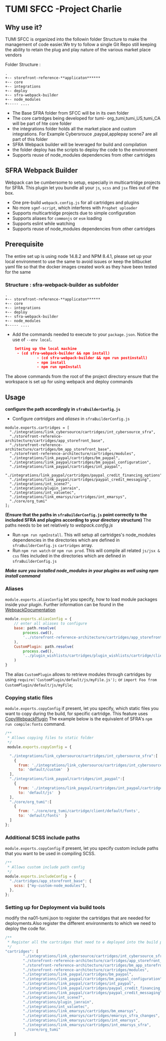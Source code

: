 # TUMI SFCC -Project Charlie


## Why use it?
TUMI SFCC is organized into the followin folder Structure to make the management of code easier.We try to follow a single Git Repo still keeping the ability to retain the plug and play nature of the various market place vendors

Folder Structure :

  ```
  .
  +-- storefront-reference-**applicaton******
  +-- core
  +-- integrations
  +-- deploy
  +-- sfra-webpack-builder
  +-- node_modules
  +----- ....
  ```


- The Base SFRA folder from SFCC will be in its own folder
- The core cartrdges being developed for tumi- org_tumi,tumi_US,tumi_CA will be part of hte core folder
- the integrations folder holds all the market place and custom integrations. For Example   Cybersrouce ,paypal,applepay scene7 are all part of this folder
- SFRA Webpack builder will be leveraged for build and compilation
- the folder deploy has the scripts to deploy the code  to the environment
- Supports reuse of node_modules dependencies from other cartridges

## SFRA Webpack Builder
Webpack can be cumbersome to setup, especially in multicartridge projects for SFRA.
This plugin let you bundle all your `js`, `scss` and `jsx` files out of the box.

- One pre-build `webpack.config.js` for all cartridges and plugins
- No more `sgmf-script`, which interferes with `Prophet uploader`
- Supports multicartridge projects due to simple configuration
- Supports aliases for `commonjs` or `esm` loading
- Supports eslint while watching
- Supports reuse of node_modules dependencies from other cartridges

## Prerequisite

The entire set up is using node 14.8.2 and NPM 8.4.1, please set up your local environment to use the same  to avoid issues or keep the bitbucket yaml file  so that the docker images created work  as they have been tested for the same

### Structure  : sfra-webpack-builder as subfolder
  ```
  .
  +-- storefront-reference-**applicaton******
  +-- core
  +-- integrations
  +-- deploy
  +-- sfra-webpack-builder
  +-- node_modules
  +----- ....
  ```

- Add the commands needed to execute to your `package.json`. Notice the use of `--env local`.
  ```json
   Setting up the local machine 
    - (cd sfra-webpack-builder && npm install)
             - (cd sfra-webpack-builder && npm run postinstall)
             - npm install
             - npm run npmInstall
  ```
 The above commands from the root of the project directory ensure that the workspace is set up for using webpack and deploy commands
## Usage

**configure the path accordingly in `sfraBuilderConfig.js`**


- Configure *cartridges* and *aliases* in `sfraBuilderConfig.js` 

```
module.exports.cartridges = [
  "./integrations/link_cybersource/cartridges/int_cybersource_sfra",
  "./storefront-reference-architecture/cartridges/app_storefront_base",
  "./storefront-reference-architecture/cartridges/bm_app_storefront_base",
  "./storefront-reference-architecture/cartridges/modules",
  "./integrations/link_paypal/cartridges/bm_paypal",
  "./integrations/link_paypal/cartridges/bm_paypal_configuration",
  "./integrations/link_paypal/cartridges/int_paypal",
  "./integrations/link_paypal/cartridges/paypal_credit_financing_options",
  "./integrations/link_paypal/cartridges/paypal_credit_messaging",
  "./integrations/int_scene7",
  "./integrations/plugin_janrain",
  "./integrations/int_valuetec",
  "./integrations/link_emarsys/cartridges/int_emarsys",
  "./core/org_tumi"
];
```

**(Ensure that the paths in `sfraBuilderConfig.js` point correctly to the included SFRA and plugins according to your directory structure)** The paths needs to be set relatively to *webpack.config.js*
- Run `npm run npmInstall`. This will setup all cartridges's node_modules dependencies in the directories which are defined in `sfraBuilderConfig.js` `cartridges` array.
- Run `npm run watch` or `npm run prod`. This will compile all related `js/jsx & css` files included in the directories which are defined in `sfraBuilderConfig.js`

***Make sure you installed node_modules in your plugins as well using npm install command***

### Aliases

`module.exports.aliasConfig` let you specify, how to load module packages inside your plugin. Further information can be found in the [WebpackDocumentation](https://webpack.js.org/configuration/resolve/)

```js
module.exports.aliasConfig = {
    // enter all aliases to configure
    base: path.resolve(
        process.cwd(),
        '../storefront-reference-architecture/cartridges/app_storefront_base/cartridge/client/default/'
    ),
    CustomPlugin: path.resolve(
        process.cwd(),
        '../plugin_wishlists/cartridges/plugin_wishlists/cartridge/client/default/'
    )
}
```

The alias `CustomPlugin` allows to retrieve modules through cartridges by using `require('CustomPlugin/default/js/myFile.js');` or `import Foo from CustomPlugin/default/js/myFile`;


### Copying static files

`module.exports.copyConfig` if present, let you specify, which static files you want to copy during the build, for specific cartridge. This feature uses  [CopyWebpackPlugin](https://webpack.js.org/plugins/copy-webpack-plugin/)
The example below is the equivalent of SFRA's `npm run compile:fonts` command.

```js
/**
 * Allows copying files to static folder
 */
 module.exports.copyConfig = {

  "./integrations/link_cybersource/cartridges/int_cybersource_sfra":[
    {
      from: './integrations/link_cybersource/cartridges/int_cybersource_sfra/cartridge/client/default/custom',
      to: 'default/custom'  }
  ],
  "./integrations/link_paypal/cartridges/int_paypal":[
    {
      from: './integrations/link_paypal/cartridges/int_paypal/cartridge/client/precompiled',
      to: 'default/js'  }
  ],
  "./core/org_tumi":[
    {
      from: './core/org_tumi/cartridge/client/default/fonts',
      to: 'default/fonts'  }
  ]
};
```
### Additional SCSS include paths

`module.exports.copyConfig` if present, let you specify custom include paths that you want to be used in compiling SCSS.

```js
/**
 * Allows custom include path config
 */
module.exports.includeConfig = {
  "./cartridges/app_storefront_base": {
    scss: ["my-custom-node_modules"],
  },
};
```

### Setting up for Deployment via build tools

modify the na01-tumi.json  to register the cartridges that are needed for deployments.Also register the different environments to which we need to deploy the code for.

```js
/**
 * Register all the cartridges that need to e deployed into the build process
 */
"cartridges": [
        "./integrations/link_cybersource/cartridges/int_cybersource_sfra",
        "./storefront-reference-architecture/cartridges/app_storefront_base",
        "./storefront-reference-architecture/cartridges/bm_app_storefront_base",
        "./storefront-reference-architecture/cartridges/modules",
        "./integrations/link_paypal/cartridges/bm_paypal",
        "./integrations/link_paypal/cartridges/bm_paypal_configuration",
        "./integrations/link_paypal/cartridges/int_paypal",
        "./integrations/link_paypal/cartridges/paypal_credit_financing_options",
        "./integrations/link_paypal/cartridges/paypal_credit_messaging",
        "./integrations/int_scene7",
        "./integrations/plugin_janrain",
        "./integrations/int_valuetec",
        "./integrations/link_emarsys/cartridges/bm_emarsys",
        "./integrations/link_emarsys/cartridges/emarsys_sfra_changes",
        "./integrations/link_emarsys/cartridges/int_emarsys",
        "./integrations/link_emarsys/cartridges/int_emarsys_sfra",
        "./core/org_tumi"
    ]
```
